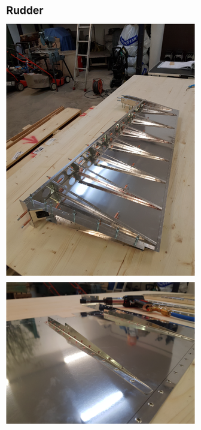# Rudder

![Clecoed rudder assembly](../.gitbook/assets/20181101_131613.jpg)

![Back riveting stiffeners to the rudder skin](../.gitbook/assets/20181104_140322.jpg)

